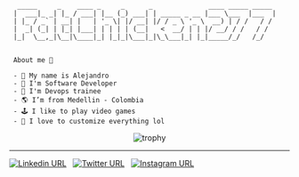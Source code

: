 ```
  _____     _    ____ _     _      _              ____ _____ _____  
 |  ___|_ _| |_ / ___| |__ (_) ___| | _____ _ __ |___ \___  |___  | 
 | |_ / _` | __| |   | '_ \| |/ __| |/ / _ \ '_ \  __) | / /   / /  
 |  _| (_| | |_| |___| | | | | (__|   <  __/ | | |/ __/ / /   / /   
 |_|  \__,_|\__|\____|_| |_|_|\___|_|\_\___|_| |_|_____/_/   /_/    
 
```

<pre><code> About me 🐣

 - 👋 My name is Alejandro
 - 🤖 I&#39;m Software Developer
 - 👷 I&#39;m Devops trainee
 - 🌎 I’m from Medellin - Colombia 
 - 🕹️ I like to play video games 
 - 💎 I love to customize everything lol
</code></pre>

<div align="center">
<picture>
<source media="(prefers-color-scheme: dark)" srcset="https://github-profile-trophy.vercel.app/?username=fatchicken277&row=1&column=8&margin-w=20&theme=onedark&no-bg=false&no-frame=true">
<source media="(prefers-color-scheme: light)" srcset="https://github-profile-trophy.vercel.app/?username=fatchicken277&row=1&column=8&margin-w=20&theme=flat&no-bg=false&no-frame=false">
<img src="https://github-profile-trophy.vercel.app/?username=fatchicken277&row=1&column=8&margin-w=20&theme=juicyfresh&no-bg=true&no-frame=true" alt="trophy">
</picture>
</div>

<hr>

<p align="">
  <a href="https://www.linkedin.com/in/alejandro-ramirez-ciceros/"><img src="https://img.shields.io/twitter/url?color=%230072b1&amp;label=connect&amp;logo=linkedin&amp;logoColor=%230072b1&amp;style=flat-square&amp;url=https%3A%2F%2Fwww.linkedin.com%2Fin%2Falejandro-ramirez-ciceros%2F" alt="Linkedin URL"></a>
  &nbsp;
  <a href="https://twitter.com/aleejo_rc"><img src="https://img.shields.io/twitter/url?color=%231DA1F2&amp;label=follow&amp;logo=twitter&amp;logoColor=%231DA1F2&amp;style=flat-square&amp;url=https%3A%2F%2Fwww.reddit.com%2Fuser%2FFatChicken277" alt="Twitter URL"></a>
  &nbsp;
  <a href="https://www.instagram.com/alejorc_"><img src="https://img.shields.io/twitter/url?color=%23fb3958&amp;label=follow&amp;logo=instagram&amp;logoColor=%23fb3958&amp;style=flat-square&amp;url=https%3A%2F%2Fwww.instagram.com%2Falejorc_" alt="Instagram URL"></a>
  &nbsp;
</p>
